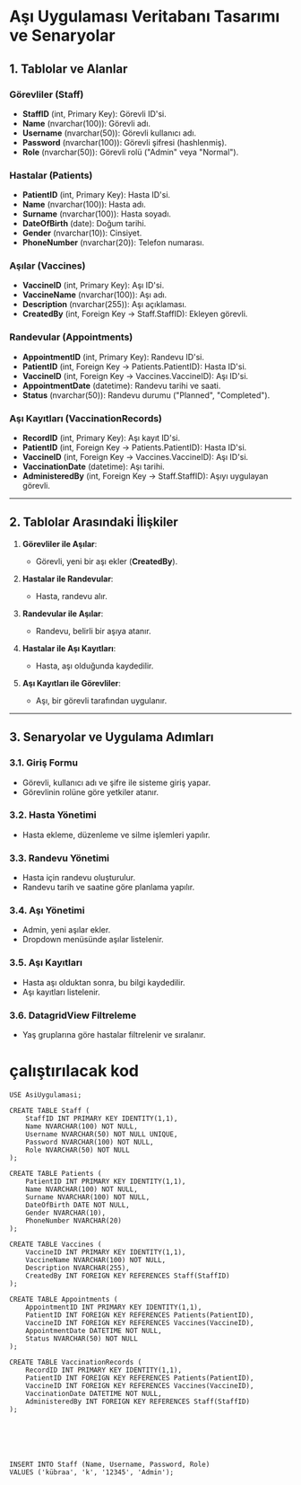 # Aşı Uygulaması Veritabanı Tasarımı ve Senaryolar

## 1. Tablolar ve Alanlar

### Görevliler (Staff)
- **StaffID** (int, Primary Key): Görevli ID'si.
- **Name** (nvarchar(100)): Görevli adı.
- **Username** (nvarchar(50)): Görevli kullanıcı adı.
- **Password** (nvarchar(100)): Görevli şifresi (hashlenmiş).
- **Role** (nvarchar(50)): Görevli rolü ("Admin" veya "Normal").

### Hastalar (Patients)
- **PatientID** (int, Primary Key): Hasta ID'si.
- **Name** (nvarchar(100)): Hasta adı.
- **Surname** (nvarchar(100)): Hasta soyadı.
- **DateOfBirth** (date): Doğum tarihi.
- **Gender** (nvarchar(10)): Cinsiyet.
- **PhoneNumber** (nvarchar(20)): Telefon numarası.

### Aşılar (Vaccines)
- **VaccineID** (int, Primary Key): Aşı ID'si.
- **VaccineName** (nvarchar(100)): Aşı adı.
- **Description** (nvarchar(255)): Aşı açıklaması.
- **CreatedBy** (int, Foreign Key -> Staff.StaffID): Ekleyen görevli.

### Randevular (Appointments)
- **AppointmentID** (int, Primary Key): Randevu ID'si.
- **PatientID** (int, Foreign Key -> Patients.PatientID): Hasta ID'si.
- **VaccineID** (int, Foreign Key -> Vaccines.VaccineID): Aşı ID'si.
- **AppointmentDate** (datetime): Randevu tarihi ve saati.
- **Status** (nvarchar(50)): Randevu durumu ("Planned", "Completed").

### Aşı Kayıtları (VaccinationRecords)
- **RecordID** (int, Primary Key): Aşı kayıt ID'si.
- **PatientID** (int, Foreign Key -> Patients.PatientID): Hasta ID'si.
- **VaccineID** (int, Foreign Key -> Vaccines.VaccineID): Aşı ID'si.
- **VaccinationDate** (datetime): Aşı tarihi.
- **AdministeredBy** (int, Foreign Key -> Staff.StaffID): Aşıyı uygulayan görevli.

---

## 2. Tablolar Arasındaki İlişkiler

1. **Görevliler ile Aşılar**:
   - Görevli, yeni bir aşı ekler (**CreatedBy**).

2. **Hastalar ile Randevular**:
   - Hasta, randevu alır.

3. **Randevular ile Aşılar**:
   - Randevu, belirli bir aşıya atanır.

4. **Hastalar ile Aşı Kayıtları**:
   - Hasta, aşı olduğunda kaydedilir.

5. **Aşı Kayıtları ile Görevliler**:
   - Aşı, bir görevli tarafından uygulanır.

---

## 3. Senaryolar ve Uygulama Adımları

### 3.1. Giriş Formu
- Görevli, kullanıcı adı ve şifre ile sisteme giriş yapar.
- Görevlinin rolüne göre yetkiler atanır.

### 3.2. Hasta Yönetimi
- Hasta ekleme, düzenleme ve silme işlemleri yapılır.

### 3.3. Randevu Yönetimi
- Hasta için randevu oluşturulur.
- Randevu tarih ve saatine göre planlama yapılır.

### 3.4. Aşı Yönetimi
- Admin, yeni aşılar ekler.
- Dropdown menüsünde aşılar listelenir.

### 3.5. Aşı Kayıtları
- Hasta aşı olduktan sonra, bu bilgi kaydedilir.
- Aşı kayıtları listelenir.

### 3.6. DatagridView Filtreleme
- Yaş gruplarına göre hastalar filtrelenir ve sıralanır.




# çalıştırılacak kod
```
USE AsiUygulamasi;

CREATE TABLE Staff (
    StaffID INT PRIMARY KEY IDENTITY(1,1),
    Name NVARCHAR(100) NOT NULL,
    Username NVARCHAR(50) NOT NULL UNIQUE,
    Password NVARCHAR(100) NOT NULL,
    Role NVARCHAR(50) NOT NULL
);

CREATE TABLE Patients (
    PatientID INT PRIMARY KEY IDENTITY(1,1),
    Name NVARCHAR(100) NOT NULL,
    Surname NVARCHAR(100) NOT NULL,
    DateOfBirth DATE NOT NULL,
    Gender NVARCHAR(10),
    PhoneNumber NVARCHAR(20)
);

CREATE TABLE Vaccines (
    VaccineID INT PRIMARY KEY IDENTITY(1,1),
    VaccineName NVARCHAR(100) NOT NULL,
    Description NVARCHAR(255),
    CreatedBy INT FOREIGN KEY REFERENCES Staff(StaffID)
);

CREATE TABLE Appointments (
    AppointmentID INT PRIMARY KEY IDENTITY(1,1),
    PatientID INT FOREIGN KEY REFERENCES Patients(PatientID),
    VaccineID INT FOREIGN KEY REFERENCES Vaccines(VaccineID),
    AppointmentDate DATETIME NOT NULL,
    Status NVARCHAR(50) NOT NULL
);

CREATE TABLE VaccinationRecords (
    RecordID INT PRIMARY KEY IDENTITY(1,1),
    PatientID INT FOREIGN KEY REFERENCES Patients(PatientID),
    VaccineID INT FOREIGN KEY REFERENCES Vaccines(VaccineID),
    VaccinationDate DATETIME NOT NULL,
    AdministeredBy INT FOREIGN KEY REFERENCES Staff(StaffID)
);






INSERT INTO Staff (Name, Username, Password, Role)
VALUES ('kübraa', 'k', '12345', 'Admin');
```
